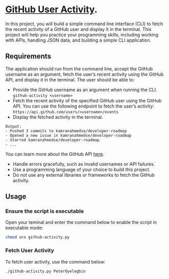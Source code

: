 # [GitHub User Activity](https://roadmap.sh/projects/github-user-activity).
In this project, you will build a simple command line interface (CLI) to fetch the recent activity of a GitHub user and display it in the terminal. This project will help you practice your programming skills, including working with APIs, handling JSON data, and building a simple CLI application.

## Requirements
The application should run from the command line, accept the GitHub username as an argument, fetch the user’s recent activity using the GitHub API, and display it in the terminal. The user should be able to:
- Provide the GitHub username as an argument when running the CLI.
`github-activity <username>`
- Fetch the recent activity of the specified GitHub user using the GitHub API. You can use the following endpoint to fetch the user’s activity:
`https://api.github.com/users/<username>/events`
- Display the fetched activity in the terminal.
```
Output:
- Pushed 3 commits to kamranahmedse/developer-roadmap
- Opened a new issue in kamranahmedse/developer-roadmap
- Starred kamranahmedse/developer-roadmap
- ...
```
You can learn more about the GitHub API [here](https://docs.github.com/en/rest/activity/events?apiVersion=2022-11-28).
- Handle errors gracefully, such as invalid usernames or API failures.
- Use a programming language of your choice to build this project.
- Do not use any external libraries or frameworks to fetch the GitHub activity.


## Usage
### Ensure the script is executable
Open your teminal and enter the command below to enable the script in executable mode:
```bash
chmod u+x github-activity.py
```

### Fetch User Activity
To fetch user activity, use the command below:
```bash
./github-activity.py PeterOyelegbin
```

